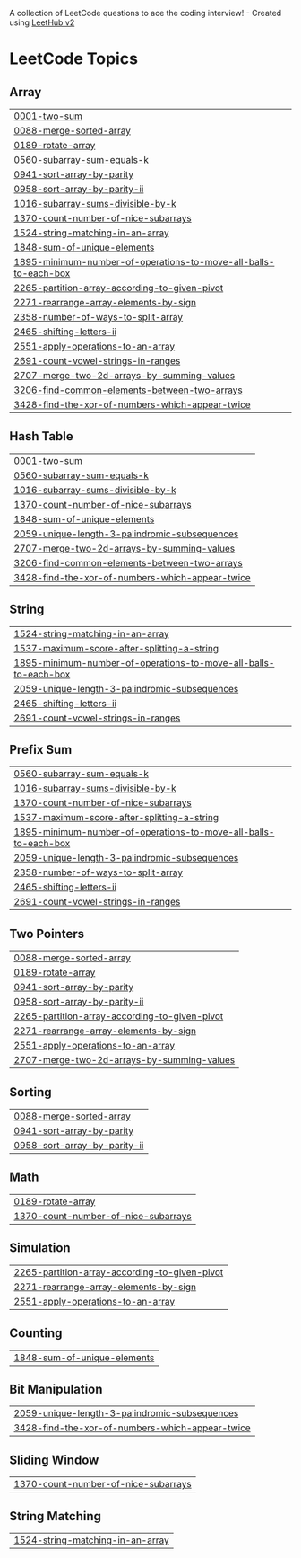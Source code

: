 A collection of LeetCode questions to ace the coding interview! - Created using [LeetHub v2](https://github.com/arunbhardwaj/LeetHub-2.0)
<!---LeetCode Topics Start-->
# LeetCode Topics
## Array
|  |
| ------- |
| [0001-two-sum](https://github.com/RajThakur777/Leetcode-POTD/tree/master/0001-two-sum) |
| [0088-merge-sorted-array](https://github.com/RajThakur777/Leetcode-POTD/tree/master/0088-merge-sorted-array) |
| [0189-rotate-array](https://github.com/RajThakur777/Leetcode-POTD/tree/master/0189-rotate-array) |
| [0560-subarray-sum-equals-k](https://github.com/RajThakur777/Leetcode-POTD/tree/master/0560-subarray-sum-equals-k) |
| [0941-sort-array-by-parity](https://github.com/RajThakur777/Leetcode-POTD/tree/master/0941-sort-array-by-parity) |
| [0958-sort-array-by-parity-ii](https://github.com/RajThakur777/Leetcode-POTD/tree/master/0958-sort-array-by-parity-ii) |
| [1016-subarray-sums-divisible-by-k](https://github.com/RajThakur777/Leetcode-POTD/tree/master/1016-subarray-sums-divisible-by-k) |
| [1370-count-number-of-nice-subarrays](https://github.com/RajThakur777/Leetcode-POTD/tree/master/1370-count-number-of-nice-subarrays) |
| [1524-string-matching-in-an-array](https://github.com/RajThakur777/Leetcode-POTD/tree/master/1524-string-matching-in-an-array) |
| [1848-sum-of-unique-elements](https://github.com/RajThakur777/Leetcode-POTD/tree/master/1848-sum-of-unique-elements) |
| [1895-minimum-number-of-operations-to-move-all-balls-to-each-box](https://github.com/RajThakur777/Leetcode-POTD/tree/master/1895-minimum-number-of-operations-to-move-all-balls-to-each-box) |
| [2265-partition-array-according-to-given-pivot](https://github.com/RajThakur777/Leetcode-POTD/tree/master/2265-partition-array-according-to-given-pivot) |
| [2271-rearrange-array-elements-by-sign](https://github.com/RajThakur777/Leetcode-POTD/tree/master/2271-rearrange-array-elements-by-sign) |
| [2358-number-of-ways-to-split-array](https://github.com/RajThakur777/Leetcode-POTD/tree/master/2358-number-of-ways-to-split-array) |
| [2465-shifting-letters-ii](https://github.com/RajThakur777/Leetcode-POTD/tree/master/2465-shifting-letters-ii) |
| [2551-apply-operations-to-an-array](https://github.com/RajThakur777/Leetcode-POTD/tree/master/2551-apply-operations-to-an-array) |
| [2691-count-vowel-strings-in-ranges](https://github.com/RajThakur777/Leetcode-POTD/tree/master/2691-count-vowel-strings-in-ranges) |
| [2707-merge-two-2d-arrays-by-summing-values](https://github.com/RajThakur777/Leetcode-POTD/tree/master/2707-merge-two-2d-arrays-by-summing-values) |
| [3206-find-common-elements-between-two-arrays](https://github.com/RajThakur777/Leetcode-POTD/tree/master/3206-find-common-elements-between-two-arrays) |
| [3428-find-the-xor-of-numbers-which-appear-twice](https://github.com/RajThakur777/Leetcode-POTD/tree/master/3428-find-the-xor-of-numbers-which-appear-twice) |
## Hash Table
|  |
| ------- |
| [0001-two-sum](https://github.com/RajThakur777/Leetcode-POTD/tree/master/0001-two-sum) |
| [0560-subarray-sum-equals-k](https://github.com/RajThakur777/Leetcode-POTD/tree/master/0560-subarray-sum-equals-k) |
| [1016-subarray-sums-divisible-by-k](https://github.com/RajThakur777/Leetcode-POTD/tree/master/1016-subarray-sums-divisible-by-k) |
| [1370-count-number-of-nice-subarrays](https://github.com/RajThakur777/Leetcode-POTD/tree/master/1370-count-number-of-nice-subarrays) |
| [1848-sum-of-unique-elements](https://github.com/RajThakur777/Leetcode-POTD/tree/master/1848-sum-of-unique-elements) |
| [2059-unique-length-3-palindromic-subsequences](https://github.com/RajThakur777/Leetcode-POTD/tree/master/2059-unique-length-3-palindromic-subsequences) |
| [2707-merge-two-2d-arrays-by-summing-values](https://github.com/RajThakur777/Leetcode-POTD/tree/master/2707-merge-two-2d-arrays-by-summing-values) |
| [3206-find-common-elements-between-two-arrays](https://github.com/RajThakur777/Leetcode-POTD/tree/master/3206-find-common-elements-between-two-arrays) |
| [3428-find-the-xor-of-numbers-which-appear-twice](https://github.com/RajThakur777/Leetcode-POTD/tree/master/3428-find-the-xor-of-numbers-which-appear-twice) |
## String
|  |
| ------- |
| [1524-string-matching-in-an-array](https://github.com/RajThakur777/Leetcode-POTD/tree/master/1524-string-matching-in-an-array) |
| [1537-maximum-score-after-splitting-a-string](https://github.com/RajThakur777/Leetcode-POTD/tree/master/1537-maximum-score-after-splitting-a-string) |
| [1895-minimum-number-of-operations-to-move-all-balls-to-each-box](https://github.com/RajThakur777/Leetcode-POTD/tree/master/1895-minimum-number-of-operations-to-move-all-balls-to-each-box) |
| [2059-unique-length-3-palindromic-subsequences](https://github.com/RajThakur777/Leetcode-POTD/tree/master/2059-unique-length-3-palindromic-subsequences) |
| [2465-shifting-letters-ii](https://github.com/RajThakur777/Leetcode-POTD/tree/master/2465-shifting-letters-ii) |
| [2691-count-vowel-strings-in-ranges](https://github.com/RajThakur777/Leetcode-POTD/tree/master/2691-count-vowel-strings-in-ranges) |
## Prefix Sum
|  |
| ------- |
| [0560-subarray-sum-equals-k](https://github.com/RajThakur777/Leetcode-POTD/tree/master/0560-subarray-sum-equals-k) |
| [1016-subarray-sums-divisible-by-k](https://github.com/RajThakur777/Leetcode-POTD/tree/master/1016-subarray-sums-divisible-by-k) |
| [1370-count-number-of-nice-subarrays](https://github.com/RajThakur777/Leetcode-POTD/tree/master/1370-count-number-of-nice-subarrays) |
| [1537-maximum-score-after-splitting-a-string](https://github.com/RajThakur777/Leetcode-POTD/tree/master/1537-maximum-score-after-splitting-a-string) |
| [1895-minimum-number-of-operations-to-move-all-balls-to-each-box](https://github.com/RajThakur777/Leetcode-POTD/tree/master/1895-minimum-number-of-operations-to-move-all-balls-to-each-box) |
| [2059-unique-length-3-palindromic-subsequences](https://github.com/RajThakur777/Leetcode-POTD/tree/master/2059-unique-length-3-palindromic-subsequences) |
| [2358-number-of-ways-to-split-array](https://github.com/RajThakur777/Leetcode-POTD/tree/master/2358-number-of-ways-to-split-array) |
| [2465-shifting-letters-ii](https://github.com/RajThakur777/Leetcode-POTD/tree/master/2465-shifting-letters-ii) |
| [2691-count-vowel-strings-in-ranges](https://github.com/RajThakur777/Leetcode-POTD/tree/master/2691-count-vowel-strings-in-ranges) |
## Two Pointers
|  |
| ------- |
| [0088-merge-sorted-array](https://github.com/RajThakur777/Leetcode-POTD/tree/master/0088-merge-sorted-array) |
| [0189-rotate-array](https://github.com/RajThakur777/Leetcode-POTD/tree/master/0189-rotate-array) |
| [0941-sort-array-by-parity](https://github.com/RajThakur777/Leetcode-POTD/tree/master/0941-sort-array-by-parity) |
| [0958-sort-array-by-parity-ii](https://github.com/RajThakur777/Leetcode-POTD/tree/master/0958-sort-array-by-parity-ii) |
| [2265-partition-array-according-to-given-pivot](https://github.com/RajThakur777/Leetcode-POTD/tree/master/2265-partition-array-according-to-given-pivot) |
| [2271-rearrange-array-elements-by-sign](https://github.com/RajThakur777/Leetcode-POTD/tree/master/2271-rearrange-array-elements-by-sign) |
| [2551-apply-operations-to-an-array](https://github.com/RajThakur777/Leetcode-POTD/tree/master/2551-apply-operations-to-an-array) |
| [2707-merge-two-2d-arrays-by-summing-values](https://github.com/RajThakur777/Leetcode-POTD/tree/master/2707-merge-two-2d-arrays-by-summing-values) |
## Sorting
|  |
| ------- |
| [0088-merge-sorted-array](https://github.com/RajThakur777/Leetcode-POTD/tree/master/0088-merge-sorted-array) |
| [0941-sort-array-by-parity](https://github.com/RajThakur777/Leetcode-POTD/tree/master/0941-sort-array-by-parity) |
| [0958-sort-array-by-parity-ii](https://github.com/RajThakur777/Leetcode-POTD/tree/master/0958-sort-array-by-parity-ii) |
## Math
|  |
| ------- |
| [0189-rotate-array](https://github.com/RajThakur777/Leetcode-POTD/tree/master/0189-rotate-array) |
| [1370-count-number-of-nice-subarrays](https://github.com/RajThakur777/Leetcode-POTD/tree/master/1370-count-number-of-nice-subarrays) |
## Simulation
|  |
| ------- |
| [2265-partition-array-according-to-given-pivot](https://github.com/RajThakur777/Leetcode-POTD/tree/master/2265-partition-array-according-to-given-pivot) |
| [2271-rearrange-array-elements-by-sign](https://github.com/RajThakur777/Leetcode-POTD/tree/master/2271-rearrange-array-elements-by-sign) |
| [2551-apply-operations-to-an-array](https://github.com/RajThakur777/Leetcode-POTD/tree/master/2551-apply-operations-to-an-array) |
## Counting
|  |
| ------- |
| [1848-sum-of-unique-elements](https://github.com/RajThakur777/Leetcode-POTD/tree/master/1848-sum-of-unique-elements) |
## Bit Manipulation
|  |
| ------- |
| [2059-unique-length-3-palindromic-subsequences](https://github.com/RajThakur777/Leetcode-POTD/tree/master/2059-unique-length-3-palindromic-subsequences) |
| [3428-find-the-xor-of-numbers-which-appear-twice](https://github.com/RajThakur777/Leetcode-POTD/tree/master/3428-find-the-xor-of-numbers-which-appear-twice) |
## Sliding Window
|  |
| ------- |
| [1370-count-number-of-nice-subarrays](https://github.com/RajThakur777/Leetcode-POTD/tree/master/1370-count-number-of-nice-subarrays) |
## String Matching
|  |
| ------- |
| [1524-string-matching-in-an-array](https://github.com/RajThakur777/Leetcode-POTD/tree/master/1524-string-matching-in-an-array) |
<!---LeetCode Topics End-->